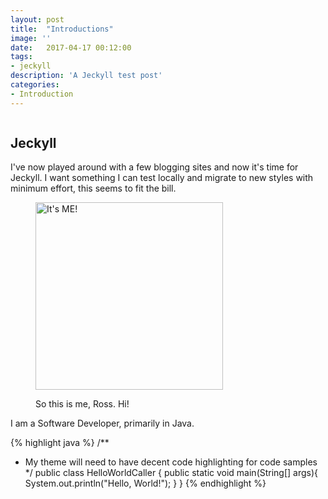 ```yaml
---
layout: post
title:  "Introductions"
image: ''
date:   2017-04-17 00:12:00
tags:
- jeckyll
description: 'A Jeckyll test post'
categories:
- Introduction 
---
```


<img src="https://encrypted-tbn3.gstatic.com/images?q=tbn:ANd9GcTQK2BCO7iYOq9ZLpd7Azrk_4H7B4g62b20RKvdxIudL_1Wx_8ZMA" alt="">

## Jeckyll

I've now played around with a few blogging sites and now it's time for Jeckyll.  I want something I can test locally and migrate to new styles with minimum effort, this seems to fit the bill.

<figure class="foto-legenda">
	<img src="{{ "/assets/img/me1.jpg"}}" alt="It's ME!" height="300">
	<figcaption> <p>So this is me, Ross.  Hi!</p>
	</figcaption>
</figure>

I am a Software Developer, primarily in Java.

{% highlight java %}
/**
 * My theme will need to have decent code highlighting for code samples
 */
public class HelloWorldCaller {
   public static void main(String[] args){
      System.out.println("Hello, World!");
   }
}
{% endhighlight %}

